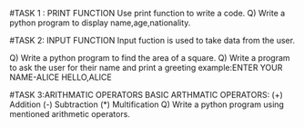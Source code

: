 #TASK 1 : PRINT FUNCTION
  Use print function to write a code.
Q)   Write a python program to display name,age,nationality.
  
#TASK 2: INPUT FUNCTION
   Input fuction is used to take data from the user.
   
Q)  Write a python program to find the area of a square.
Q) Write a program to ask the user for their name and print a greeting
 example:ENTER YOUR NAME-ALICE
         HELLO,ALICE
         
#TASK 3:ARITHMATIC OPERATORS
  BASIC ARTHMATIC OPERATORS:
      (+) Addition
      (-) Subtraction
      (*) Multification
Q) Write a python program using mentioned arithmetic operators.
